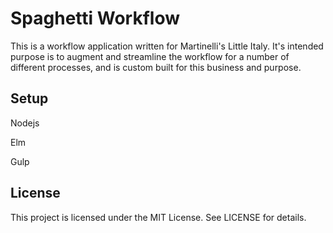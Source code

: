 # Spaghetti Workflow

This is a workflow application written for Martinelli's Little Italy. It's intended purpose is to augment and streamline the workflow for a number of different processes, and is custom built for this business and purpose.

## Setup

Nodejs

Elm

Gulp

## License

This project is licensed under the MIT License. See LICENSE for details.